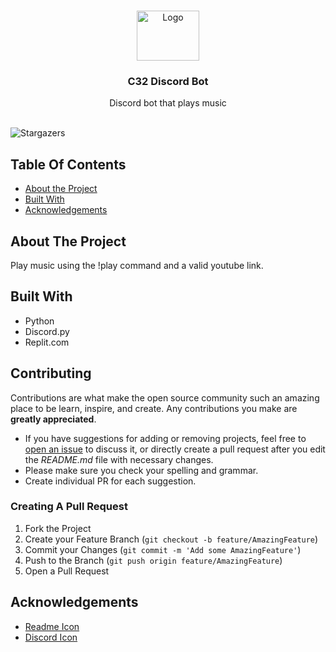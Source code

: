 <br/>
<p align="center">
  <a href="https://github.com/countchrisdo/C32-discord-bot">
    <img src="https://cdn.onlinewebfonts.com/svg/img_11111.png" alt="Logo" width="100" height="80">
  </a>


  <h3 align="center">C32 Discord Bot</h3>

  <p align="center">
    Discord bot that plays music 
    <br/>
    <br/>
  </p>
</p>

![Stargazers](https://img.shields.io/github/stars/countchrisdo/C32-Discord-Bot?style=social) 

## Table Of Contents

* [About the Project](#about-the-project)
* [Built With](#built-with)
* [Acknowledgements](#acknowledgements)

## About The Project

Play music using the !play command and a valid youtube link.

## Built With

- Python
- Discord.py
- Replit.com

## Contributing

Contributions are what make the open source community such an amazing place to be learn, inspire, and create. Any contributions you make are **greatly appreciated**.
* If you have suggestions for adding or removing projects, feel free to [open an issue](https://github.com/ZOandasan/Gamehub/issues/new) to discuss it, or directly create a pull request after you edit the *README.md* file with necessary changes.
* Please make sure you check your spelling and grammar.
* Create individual PR for each suggestion.

### Creating A Pull Request

1. Fork the Project
2. Create your Feature Branch (`git checkout -b feature/AmazingFeature`)
3. Commit your Changes (`git commit -m 'Add some AmazingFeature'`)
4. Push to the Branch (`git push origin feature/AmazingFeature`)
5. Open a Pull Request


## Acknowledgements

* [Readme Icon](https://www.onlinewebfonts.com/icon/)
* [Discord Icon](https://picrew.me/share?cd=umEsicgeKk)

